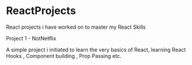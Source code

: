 # ReactProjects
React projects i have worked on to master my React Skills

Project 1 - NotNetflix

A simple project i initiated to learn the very basics of React, learning React Hooks , Component building , Prop Passing etc.
